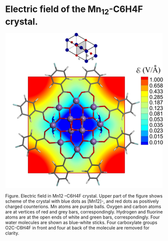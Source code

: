 # Electric field of the Mn<sub>12</sub>-C6H4F crystal.


![GitHub Logo](https://github.com/Dmitry-Skachkov/Crystal-Field-Mn12-C6H4F/blob/main/E_field_2_log_31.jpg)

Figure. Electric field in Mn12 –C6H4F crystal. Upper part of the figure shows scheme of the crystal with blue dots as [Mn12]-, and red dots as positively charged counterions. Mn atoms are purple balls. Oxygen and carbon atoms are at vertices of red and grey bars, correspondingly. Hydrogen and fluorine atoms are at the open ends of white and green bars, correspondingly. Four water molecules are shown as blue-white sticks. Four carboxylate groups O2C-C6H4F in front and four at back of the molecule are removed for clarity.
